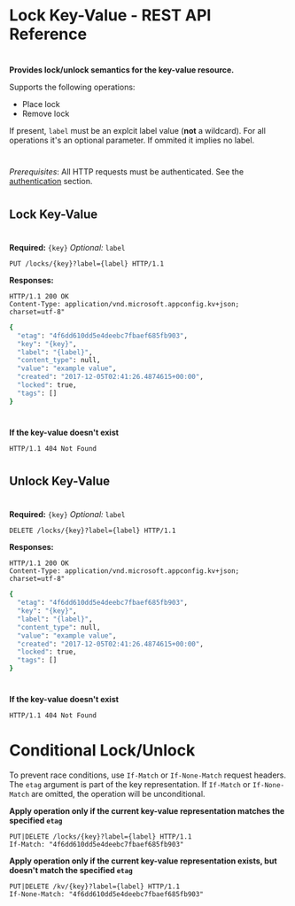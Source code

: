 # Lock Key-Value - REST API Reference
#
**Provides lock/unlock semantics for the key-value resource.**

Supports the following operations:
- Place lock
- Remove lock

If present, ``label`` must be an explcit label value (**not** a wildcard). For all operations it's an optional parameter. If ommited it implies no label. 

#
#
*Prerequisites*: 
All HTTP requests must be authenticated. See the [authentication](./authentication.md) section.

#
#
## Lock Key-Value
#
**Required:** ``{key}``
*Optional:* ``label``
```
PUT /locks/{key}?label={label} HTTP/1.1
```
**Responses:**
```
HTTP/1.1 200 OK
Content-Type: application/vnd.microsoft.appconfig.kv+json; charset=utf-8"
```

```sh
{
  "etag": "4f6dd610dd5e4deebc7fbaef685fb903",
  "key": "{key}",
  "label": "{label}",
  "content_type": null,
  "value": "example value",
  "created": "2017-12-05T02:41:26.4874615+00:00",
  "locked": true,
  "tags": []
}
```
#
#
**If the key-value doesn't exist**
```
HTTP/1.1 404 Not Found
```

#
#
#
## Unlock Key-Value
#
**Required:** ``{key}``
*Optional:* ``label``
```
DELETE /locks/{key}?label={label} HTTP/1.1
```
**Responses:**
```
HTTP/1.1 200 OK
Content-Type: application/vnd.microsoft.appconfig.kv+json; charset=utf-8"
```

```sh
{
  "etag": "4f6dd610dd5e4deebc7fbaef685fb903",
  "key": "{key}",
  "label": "{label}",
  "content_type": null,
  "value": "example value",
  "created": "2017-12-05T02:41:26.4874615+00:00",
  "locked": true,
  "tags": []
}
```
#
#
**If the key-value doesn't exist**
```
HTTP/1.1 404 Not Found
```

#
#
# Conditional Lock/Unlock
To prevent race conditions, use ``If-Match`` or ``If-None-Match`` request headers. The ``etag`` argument is part of the key representation.
If ``If-Match`` or ``If-None-Match`` are omitted, the operation will be unconditional.

**Apply operation only if the current key-value representation matches the specified ``etag``**
```
PUT|DELETE /locks/{key}?label={label} HTTP/1.1
If-Match: "4f6dd610dd5e4deebc7fbaef685fb903"
```
**Apply operation only if the current key-value representation exists, but doesn't match the specified ``etag``**
```
PUT|DELETE /kv/{key}?label={label} HTTP/1.1
If-None-Match: "4f6dd610dd5e4deebc7fbaef685fb903"
```